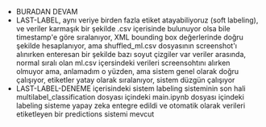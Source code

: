 + BURADAN DEVAM
+ LAST-LABEL, aynı veriye birden fazla etiket atayabiliyoruz (soft labeling), ve veriler karmaşık bir şekilde .csv içerisinde bulunuyor olsa bile timestamp'e göre sıralanıyor, XML bounding box değerlerinde doğru şekilde hesaplanıyor, ama shuffled_ml.csv dosyasının screenshot'ı alınırken enteresan bir şekilde bazı soyut çizgiler var veriler arasında, normal sıralı olan ml.csv içersindeki verileri screensohtını alırken olmuyor ama, anlamadım o yüzden, ama sistem genel olarak doğru çalışıyor, etiketler yatay olarak sıralanıyor, sistem düzgün çalışıyor
+ LAST-LABEL-DENEME içerisindeki sistem labeling sisteminin son hali multilabel_classification dosyası içindeki main.ipynb dosyası içindeki labeling sisteme yapay zeka entegre edildi ve otomatik olarak verileri etiketleyen bir predictions sistemi mevcut
